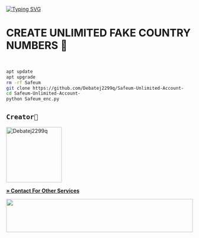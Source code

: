 <a href="https://git.io/typing-svg"><img src="https://readme-typing-svg.demolab.com?font=Fira+Code&weight=700&size=33&pause=1000&color=00d5ff&width=435&lines=Safeum+Acc+Infinite+" alt="Typing SVG" /></a>

# CREATE UNLIMITED FAKE COUNTRY NUMBERS 🍷

```bash 


apt update
apt upgrade
rm -rf Safeum
git clone https://github.com/Debatej2299q/Safeum-Unlimited-Account-
cd Safeum-Unlimited-Account-
python Safeum_enc.py
```


## `Creator🍷`
<a href="https://github.com/Debatej2299q"><img src="https://github.com/Debatej2299q.png" width="150" height="150" alt="Debatej2299q"/></a>

**[» Contact For Other Services](https://wa.me/+918761888106)**

 <img src="https://i.imgur.com/dBaSKWF.gif" height="90" width="100%">
